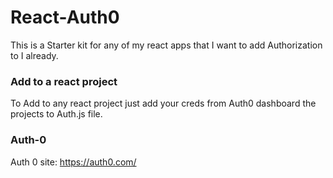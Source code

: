 # React-Auth0
This is a Starter kit for any of my react apps that I want to add Authorization to I already. 

### Add to a react project

To Add to any react project just add your creds from Auth0 dashboard the projects to Auth.js file.


### Auth-0

Auth 0 site: https://auth0.com/


